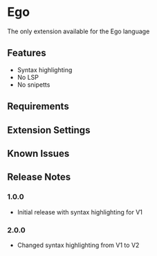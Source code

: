 # Ego
The only extension available for the Ego language

## Features

- Syntax highlighting
- No LSP
- No snipetts

## Requirements


## Extension Settings


## Known Issues


## Release Notes

### 1.0.0

- Initial release with syntax highlighting for V1

### 2.0.0

- Changed syntax highlighting from V1 to V2
